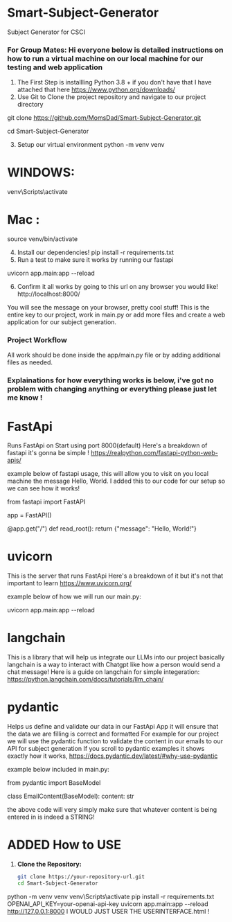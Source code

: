 # Smart-Subject-Generator
Subject Generator for CSCI

### For Group Mates: Hi everyone below is detailed instructions on how to run a virtual machine on our local machine for our testing and web application

1. The First Step is installling Python 3.8 + if you don't have that I have attached that here https://www.python.org/downloads/
2. Use Git to Clone the project repository and navigate to our project directory

   
git clone https://github.com/MomsDad/Smart-Subject-Generator.git

cd Smart-Subject-Generator

3. Setup our virtual environment
python -m venv venv
# WINDOWS:
venv\Scripts\activate
# Mac  :
source venv/bin/activate

4. Install our dependencies!
pip install -r requirements.txt
5. Run a test to make sure it works by running our fastapi
   
uvicorn app.main:app --reload

6. Confirm it all works by going to this url on any browser you would like!
http://localhost:8000/

You will see the message on your browser, pretty cool stuff! This is the entire key to our project, work in main.py or add more files and create a web application for our subject generation.

### Project Workflow
All work should be done inside the app/main.py file or by adding additional files as needed.

### Explainations for how everything works is below, i've got no problem with changing anything or everything please just let me know !

# FastApi
Runs FastApi on Start using port 8000(default)
Here's a breakdown of fastapi it's gonna be simple ! https://realpython.com/fastapi-python-web-apis/

example below of fastapi usage, this will allow you to visit on you local machine the message Hello, World. I added this to our code for our setup so we can see how it works!

from fastapi import FastAPI

app = FastAPI()

@app.get("/")
def read_root():
    return {"message": "Hello, World!"}


# uvicorn 
This is the server that runs FastApi
Here's a breakdown of it but it's not that important to learn https://www.uvicorn.org/

example below of how we will run our main.py:

uvicorn app.main:app --reload

# langchain
This is a library that will help us integrate our LLMs into our project basically langchain is a way to interact with Chatgpt like how a person would send a chat message!
Here is a guide on langchain for simple integeration: https://python.langchain.com/docs/tutorials/llm_chain/

# pydantic
Helps us define and validate our data in our FastApi App it will ensure that the data we are filling is correct and formatted
For example for our project we will use the pydantic function to validate the content in our emails to our API for subject generation
If you scroll to pydantic examples it shows exactly how it works, https://docs.pydantic.dev/latest/#why-use-pydantic

example below included in main.py:

from pydantic import BaseModel

class EmailContent(BaseModel):
    content: str

the above code will very simply make sure that whatever content is being entered in is indeed a STRING!


# ADDED How to USE

1. **Clone the Repository:**
   ```bash
   git clone https://your-repository-url.git
   cd Smart-Subject-Generator

python -m venv venv
venv\Scripts\activate
pip install -r requirements.txt
OPENAI_API_KEY=your-openai-api-key
uvicorn app.main:app --reload
http://127.0.0.1:8000 I WOULD JUST USER THE USERINTERFACE.html !
